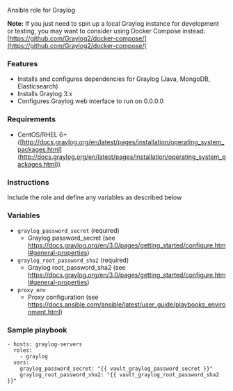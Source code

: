 Ansible role for Graylog

**Note:** If you just need to spin up a local Graylog instance for development or testing, you may want to consider
using Docker Compose instead: [https://github.com/Graylog2/docker-compose/](https://github.com/Graylog2/docker-compose/)

### Features

- Installs and configures dependencies for Graylog (Java, MongoDB, Elasticsearch)
- Installs Graylog 3.x
- Configures Graylog web interface to run on 0.0.0.0


### Requirements

- CentOS/RHEL 6+ ([http://docs.graylog.org/en/latest/pages/installation/operating_system_packages.html](http://docs.graylog.org/en/latest/pages/installation/operating_system_packages.html))


### Instructions

Include the role and define any variables as described below


### Variables

- `graylog_password_secret` (required)
    - Graylog password_secret (see https://docs.graylog.org/en/3.0/pages/getting_started/configure.html#general-properties)
- `graylog_root_password_sha2` (required)
    - Graylog root_password_sha2 (see https://docs.graylog.org/en/3.0/pages/getting_started/configure.html#general-properties)
- `proxy_env`
    - Proxy configuration (see https://docs.ansible.com/ansible/latest/user_guide/playbooks_environment.html)


### Sample playbook

    - hosts: graylog-servers
      roles:
        - graylog
      vars:
        graylog_password_secret: "{{ vault_graylog_password_secret }}"
        graylog_root_password_sha2: "{{ vault_graylog_root_password_sha2 }}"
